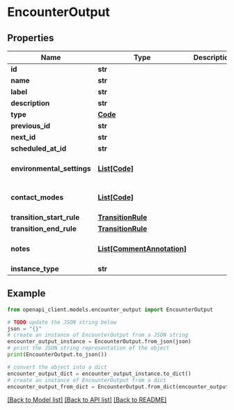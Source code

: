 # EncounterOutput


## Properties

Name | Type | Description | Notes
------------ | ------------- | ------------- | -------------
**id** | **str** |  | 
**name** | **str** |  | 
**label** | **str** |  | [optional] 
**description** | **str** |  | [optional] 
**type** | [**Code**](Code.md) |  | 
**previous_id** | **str** |  | [optional] 
**next_id** | **str** |  | [optional] 
**scheduled_at_id** | **str** |  | [optional] 
**environmental_settings** | [**List[Code]**](Code.md) |  | [optional] [default to []]
**contact_modes** | [**List[Code]**](Code.md) |  | [optional] [default to []]
**transition_start_rule** | [**TransitionRule**](TransitionRule.md) |  | [optional] 
**transition_end_rule** | [**TransitionRule**](TransitionRule.md) |  | [optional] 
**notes** | [**List[CommentAnnotation]**](CommentAnnotation.md) |  | [optional] [default to []]
**instance_type** | **str** |  | 

## Example

```python
from openapi_client.models.encounter_output import EncounterOutput

# TODO update the JSON string below
json = "{}"
# create an instance of EncounterOutput from a JSON string
encounter_output_instance = EncounterOutput.from_json(json)
# print the JSON string representation of the object
print(EncounterOutput.to_json())

# convert the object into a dict
encounter_output_dict = encounter_output_instance.to_dict()
# create an instance of EncounterOutput from a dict
encounter_output_from_dict = EncounterOutput.from_dict(encounter_output_dict)
```
[[Back to Model list]](../README.md#documentation-for-models) [[Back to API list]](../README.md#documentation-for-api-endpoints) [[Back to README]](../README.md)



